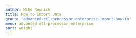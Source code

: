 ```yaml
---
author: Mike Rewnick
title: How to Import Data
group: 'advanced-etl-processor-enterprise-import-how-to'
menu: advanced-etl-processor-enterprise
sort: weight
---
```


